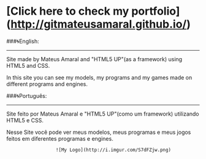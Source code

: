 # [Click here to check my portfolio] (http://gitmateusamaral.github.io/)
###:cyclone:English:
_________
Site made by Mateus Amaral and "HTML5 UP"(as a framework) using HTML5 and CSS.

In this site you can see my models, my programs and my games made on different programs and engines.


###:cyclone:Português:
_________
Site feito por Mateus Amaral e "HTML5 UP"(como um framework) utilizando HTML5 e CSS.

Nesse Site você pode ver meus modelos, meus programas e meus jogos feitos em diferentes programas e engines.

                      ![My Logo](http://i.imgur.com/S7dFZjw.png)
